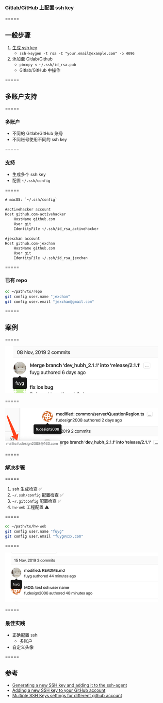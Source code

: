 ### Gitlab/GitHub 上配置 ssh key

=====

## 一般步骤

1. [生成 ssh key](https://help.github.com/en/enterprise/2.15/user/articles/generating-a-new-ssh-key-and-adding-it-to-the-ssh-agent)
    - `ssh-keygen -t rsa -C "your.email@example.com" -b 4096`
1. 添加至 Gitlab/Github
    - `pbcopy < ~/.ssh/id_rsa.pub`
    - Gitlab/GitHub 中操作

=====

## 多账户支持

=====

### 多账户

-   不同的 Gitlab/GitHub 账号
-   不同账号使用不同的 ssh key

=====

### 支持

-   生成多个 ssh key
-   配置 `~/.ssh/config`

=====

```config
# macOS: `~/.ssh/config`

#activehacker account
Host github.com-activehacker
    HostName github.com
    User git
    IdentityFile ~/.ssh/id_rsa_activehacker

#jexchan account
Host github.com-jexchan
    HostName github.com
    User git
    IdentityFile ~/.ssh/id_rsa_jexchan

```

=====

### 已有 repo

```bash
cd ~/path/to/repo
git config user.name "jexchan"
git config user.email "jexchan@gmail.com"

```

=====

## 案例

=====

![fuyg](./ssh-key-on-gitlab-github/fuyg.png)

=====

![fudesign2008](./ssh-key-on-gitlab-github/fudesign2008.png)

=====

### 解决步骤

=====

1. ssh 生成检查 ✅
1. `~/.ssh/config` 配置检查 ✅
1. `~/.gitconfig` 配置检查 ✅
1. `hw-web` 工程配置 ⚠️

=====

```bash
cd ~/path/to/hw-web
git config user.name "fuyg"
git config user.email "fuyg@xxx.com"

```

=====

![fuyg-ok](./ssh-key-on-gitlab-github/fuyg-ok.png)

=====

### 最佳实践

-   正确配置 ssh
    -   多账户
-   自定义头像

=====

## 参考

-   [Generating a new SSH key and adding it to the ssh-agent](https://help.github.com/en/enterprise/2.15/user/articles/generating-a-new-ssh-key-and-adding-it-to-the-ssh-agent)
-   [Adding a new SSH key to your GitHub account](https://help.github.com/en/enterprise/2.15/user/articles/adding-a-new-ssh-key-to-your-github-account)
-   [Multiple SSH Keys settings for different github account](https://gist.github.com/jexchan/2351996)
